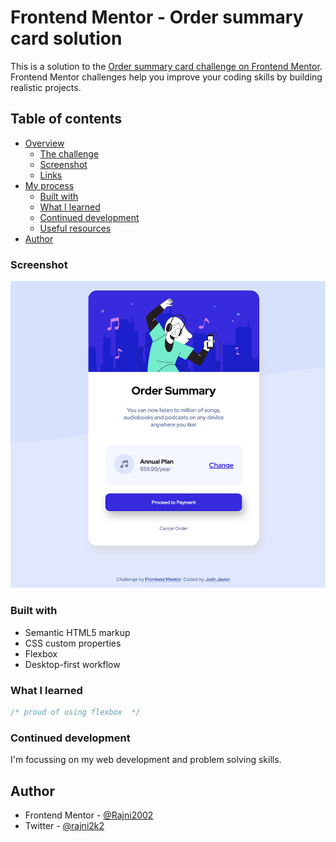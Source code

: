 # Frontend Mentor - Order summary card solution

This is a solution to the [Order summary card challenge on Frontend Mentor](https://www.frontendmentor.io/challenges/order-summary-component-QlPmajDUj). Frontend Mentor challenges help you improve your coding skills by building realistic projects. 

## Table of contents

- [Overview](#overview)
  - [The challenge](#the-challenge)
  - [Screenshot](#screenshot)
  - [Links](#links)
- [My process](#my-process)
  - [Built with](#built-with)
  - [What I learned](#what-i-learned)
  - [Continued development](#continued-development)
  - [Useful resources](#useful-resources)
- [Author](#author)


### Screenshot

![Card screenshot](https://github.com/Rajni2002/Order-summary/blob/main/Screenshot%202021-09-10%20at%207.14.38%20PM.png)

### Built with

- Semantic HTML5 markup
- CSS custom properties
- Flexbox
- Desktop-first workflow


### What I learned

```css
/* proud of using flexbox  */
```


### Continued development

I'm focussing on my web development and problem solving skills.

## Author

- Frontend Mentor - [@Rajni2002](https://www.frontendmentor.io/profile/Rajni2002)
- Twitter - [@rajni2k2](https://twitter.com/rajni2k2)
